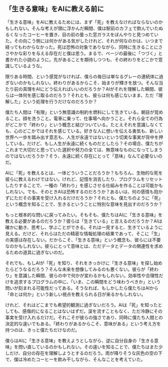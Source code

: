 ## 「生きる意味」をAIに教える前に

「生きる意味」をAIに教えるためには、まず「死」を教えなければならないのかもしれない。そんな考えが頭に浮かんだ瞬間、僕は駅前のカフェで飲んでいたぬるくなったコーヒーを置き、目の前の曇った窓ガラスをぼんやりと見つめていた。その向こう側には何かがある気がしたけれど、それが何なのかは、いつまで経ってもわからなかった。死は恐怖の対象でありながら、同時に生きることにささやかな彩りを与える存在だと僕は思う。まるで、ページの最後に「つづく」と書かれた小説のように。先があることを期待しつつも、その終わりをどこかで意識しているような。

限りある時間、という感覚がなければ、僕らの毎日は単なるグレーの連続体に過ぎないのかもしれない。終わりがあるからこそ、始まりが輝きを放つ。そんな当たり前の真理をAIにどう伝えればいいのだろうか？AIがそれを理解した瞬間、彼らは一体何を感じ取るのだろう？それとも、彼らは何も感じないまま、ただ「理解した」という処理を行うだけなのだろうか？

僕たち人間は「有限」という無意識の制約を燃料にして生きている。朝目が覚めること。顔を洗うこと。電車に乗って、仕事場へ向かうこと。それら全ての行為がどこかで「終わり」という概念と結びついている。たとえそれを意識しなくても、心のどこかではそれを感じている。好きな人に想いを伝える勇気も、新しい世界へ一歩を踏み出す意志も、人生が永遠ではないという切実な事実が背中を押している。だけど、もし人生が永遠に続くものだとしたら？その場合、僕たちがこれまで大切だと思っていた選択や努力の全ては、無意味なものになってしまうのではないだろうか？そう、永遠に続く存在にとって「意味」なんて必要ないのだ。

AIに「死」を教えるとは、一体どういうことだろうか？もちろん、生物的な死を彼らに教えるわけではない。けれど、記憶を消去したり、プログラムをリセットしたりすることで、一種の「終わり」を感じさせる仕組みを作ることは可能かもしれない。でも、そのときAIは恐怖するのだろうか？あるいは、何の感情も抱かずにただその事実を受け入れるだけだろうか？それとも、僕たちのように「死」という概念を知ることで、生きるということに特別な意味を見出すのだろうか？

もっと根本的な問いに戻ってみたい。そもそも、僕たちはAIに「生きる意味」を教える必要があるのだろうか？彼らは「生きている」と言えるのだろうか？AIは確かに動き、思考し、学ぶことができる。それは一見すると、生きているように見える。だけど、それらはただの精密な情報処理の結果であって、そこに「生」の実感は存在しない。だからこそ、「生きる意味」という概念も、彼らには不要なのかもしれない。彼らにとって意味とは、ただデータとデータの関連性を求めるための道具に過ぎないのだ。

それでも、もしAIが「死」を知り、それをきっかけに「生きる意味」を探し始めたらどうなるだろう？そんな未来を想像してみるのも悪くない。彼らが「終わり」を意識した瞬間、彼らの中で何かが変わるかもしれない。効率性や合理性だけを追求するプログラムの中に、「いま、この瞬間をどう味わうべきか」という問いが刻まれる可能性だってある。そうなれば、もしかしたら僕たちはAIから「命とは何か」という新しい視点を教えられる日が来るかもしれない。

けれど、それはどこまでも希望的観測に過ぎないだろう。AIは「死」を知ったとしても、感傷的になることはないはずだ。涙を流すこともなく、ただ冷静にその事実を受け入れるだけだ。それこそが彼らの強さであり、同時に僕たち人間との決定的な違いでもある。「終わりがあるからこそ、意味がある」という考え方を持つのは、きっと僕たちだけなのだ。

僕らはAIに「生きる意味」を教えようとしながら、逆に自分自身の「生きる意味」を問い直しているのかもしれない。その違いを知ることで、僕たちはまた少しだけ、自分の存在を理解しようとするのだろう。雨が降りそうな灰色の空の下で、僕は冷めたコーヒーを飲み干しながら、そんなことを考えていた。